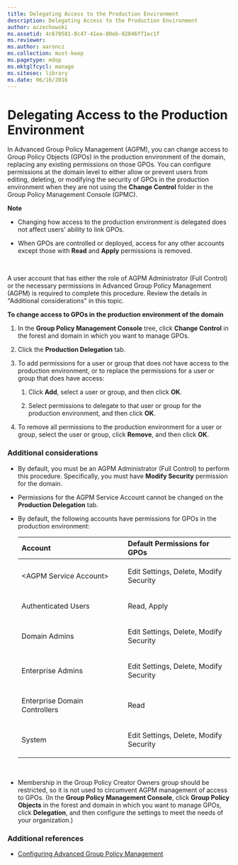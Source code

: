 ```yaml
---
title: Delegating Access to the Production Environment
description: Delegating Access to the Production Environment
author: aczechowski
ms.assetid: 4c670581-8c47-41ea-80eb-02846ff1ec1f
ms.reviewer:
ms.author: aaroncz
ms.collection: must-keep
ms.pagetype: mdop
ms.mktglfcycl: manage
ms.sitesec: library
ms.date: 06/16/2016
---
```



# Delegating Access to the Production Environment


In Advanced Group Policy Management (AGPM), you can change access to Group Policy Objects (GPOs) in the production environment of the domain, replacing any existing permissions on those GPOs. You can configure permissions at the domain level to either allow or prevent users from editing, deleting, or modifying the security of GPOs in the production environment when they are not using the **Change Control** folder in the Group Policy Management Console (GPMC).

**Note**  
-   Changing how access to the production environment is delegated does not affect users' ability to link GPOs.

-   When GPOs are controlled or deployed, access for any other accounts except those with **Read** and **Apply** permissions is removed.

 

A user account that has either the role of AGPM Administrator (Full Control) or the necessary permissions in Advanced Group Policy Management (AGPM) is required to complete this procedure. Review the details in "Additional considerations" in this topic.

**To change access to GPOs in the production environment of the domain**

1.  In the **Group Policy Management Console** tree, click **Change Control** in the forest and domain in which you want to manage GPOs.

2.  Click the **Production Delegation** tab.

3.  To add permissions for a user or group that does not have access to the production environment, or to replace the permissions for a user or group that does have access:

    1.  Click **Add**, select a user or group, and then click **OK**.

    2.  Select permissions to delegate to that user or group for the production environment, and then click **OK**.

4.  To remove all permissions to the production environment for a user or group, select the user or group, click **Remove**, and then click **OK**.

### Additional considerations

-   By default, you must be an AGPM Administrator (Full Control) to perform this procedure. Specifically, you must have **Modify Security** permission for the domain.

-   Permissions for the AGPM Service Account cannot be changed on the **Production Delegation** tab.

-   By default, the following accounts have permissions for GPOs in the production environment:

    <table>
    <colgroup>
    <col width="50%" />
    <col width="50%" />
    </colgroup>
    <thead>
    <tr class="header">
    <th align="left">Account</th>
    <th align="left">Default Permissions for GPOs</th>
    </tr>
    </thead>
    <tbody>
    <tr class="odd">
    <td align="left"><p>&lt;AGPM Service Account&gt;</p></td>
    <td align="left"><p>Edit Settings, Delete, Modify Security</p></td>
    </tr>
    <tr class="even">
    <td align="left"><p>Authenticated Users</p></td>
    <td align="left"><p>Read, Apply</p></td>
    </tr>
    <tr class="odd">
    <td align="left"><p>Domain Admins</p></td>
    <td align="left"><p>Edit Settings, Delete, Modify Security</p></td>
    </tr>
    <tr class="even">
    <td align="left"><p>Enterprise Admins</p></td>
    <td align="left"><p>Edit Settings, Delete, Modify Security</p></td>
    </tr>
    <tr class="odd">
    <td align="left"><p>Enterprise Domain Controllers</p></td>
    <td align="left"><p>Read</p></td>
    </tr>
    <tr class="even">
    <td align="left"><p>System</p></td>
    <td align="left"><p>Edit Settings, Delete, Modify Security</p></td>
    </tr>
    </tbody>
    </table>

     

-   Membership in the Group Policy Creator Owners group should be restricted, so it is not used to circumvent AGPM management of access to GPOs. (In the **Group Policy Management Console**, click **Group Policy Objects** in the forest and domain in which you want to manage GPOs, click **Delegation**, and then configure the settings to meet the needs of your organization.)

### Additional references

-   [Configuring Advanced Group Policy Management](configuring-advanced-group-policy-management-agpm40.md)

 

 





